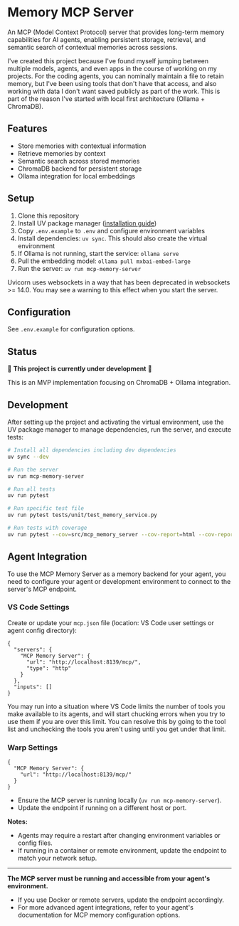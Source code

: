 # Memory MCP Server

An MCP (Model Context Protocol) server that provides long-term memory capabilities for AI agents, enabling persistent storage, retrieval, and semantic search of contextual memories across sessions.

I've created this project because I've found myself jumping between multiple models, agents, and even apps in the course of working on my projects.  For the coding agents, you can nominally maintain a file to retain memory, but I've been using tools that don't have that access, and also working with data I don't want saved publicly as part of the work.  This is part of the reason I've started with local first architecture (Ollama + ChromaDB).

## Features

- Store memories with contextual information
- Retrieve memories by context
- Semantic search across stored memories
- ChromaDB backend for persistent storage
- Ollama integration for local embeddings

## Setup

1. Clone this repository
2. Install UV package manager ([installation guide](https://uv.sh/install))
3. Copy `.env.example` to `.env` and configure environment variables
4. Install dependencies: `uv sync`.  This should also create the virtual environment
5. If Ollama is not running, start the service: `ollama serve`
6. Pull the embedding model: `ollama pull mxbai-embed-large`
7. Run the server: `uv run mcp-memory-server`

Uvicorn uses websockets in a way that has been deprecated in websockets >= 14.0.  You may see a warning to this effect when you start the server.     

## Configuration

See `.env.example` for configuration options.

## Status

🚧 **This project is currently under development** 🚧

This is an MVP implementation focusing on ChromaDB + Ollama integration.

## Development

After setting up the project and activating the virtual environment, use the UV package manager to manage dependencies, run the server, and execute tests:

```bash
# Install all dependencies including dev dependencies
uv sync --dev

# Run the server
uv run mcp-memory-server

# Run all tests
uv run pytest

# Run specific test file
uv run pytest tests/unit/test_memory_service.py

# Run tests with coverage
uv run pytest --cov=src/mcp_memory_server --cov-report=html --cov-report=term-missing
```

## Agent Integration

To use the MCP Memory Server as a memory backend for your agent, you need to configure your agent or development environment to connect to the server's MCP endpoint.

### VS Code Settings

Create or update your `mcp.json` file (location: VS Code user settings or agent config directory):

```jsonc
{
  "servers": {
    "MCP Memory Server": {
      "url": "http://localhost:8139/mcp/",
      "type": "http"
    }
  },
  "inputs": []
}
```

You may run into a situation where VS Code limits the number of tools you make available to its agents, and will start chucking errors when you try to use them if you are over this limit.  You can resolve this by going to the tool list and unchecking the tools you aren't using until you get under that limit.  

### Warp Settings

```jsonc
{
  "MCP Memory Server": {
    "url": "http://localhost:8139/mcp/"
  }
}
```

- Ensure the MCP server is running locally (`uv run mcp-memory-server`).
- Update the endpoint if running on a different host or port.

**Notes:**
- Agents may require a restart after changing environment variables or config files.
- If running in a container or remote environment, update the endpoint to match your network setup.

---


**The MCP server must be running and accessible from your agent's environment.**
- If you use Docker or remote servers, update the endpoint accordingly.
- For more advanced agent integrations, refer to your agent's documentation for MCP memory configuration options.

